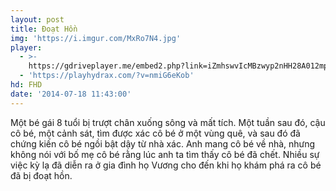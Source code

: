 ```yaml
---
layout: post
title: Đoạt Hồn
img: 'https://i.imgur.com/MxRo7N4.jpg'
player:
  - >-
    https://gdriveplayer.me/embed2.php?link=iZmhswvIcMBzwyp2nHH28A012mp82fZPFpR8BlEw8Z6K%252BzbjXgimunbz5URn1jaNDiL7muR5Pgtgsorbz%252Fau9uBKl%252FRjxYv1OIF5%252BFf1CORoWGlRzvbod52L%252BlLYRyKQRy10sQXvnTEjouleumkKOR2i6o4IAnCI%252FEIqbS79mA0hBYdzbj3iej1AghCtuFFBSxnrvI2%252FPUxcZYf0Xow8z7
  - 'https://playhydrax.com/?v=nmiG6eKob'
hd: FHD
date: '2014-07-18 11:43:00'
---
```

Một bé gái 8 tuổi bị trượt chân xuống sông và mất tích. Một tuần sau đó, cậu cô bé, một cảnh sát, tìm được xác cô bé ở một vùng quê, và sau đó đã chứng kiến cô bé ngồi bật dậy từ nhà xác. Anh mang cô bé về nhà, nhưng không nói với bố mẹ cô bé rằng lúc anh ta tìm thấy cô bé đã chết. Nhiều sự việc kỳ lạ đã diễn ra ở gia đình họ Vương cho đến khi họ khám phá ra cô bé đã bị đoạt hồn.
